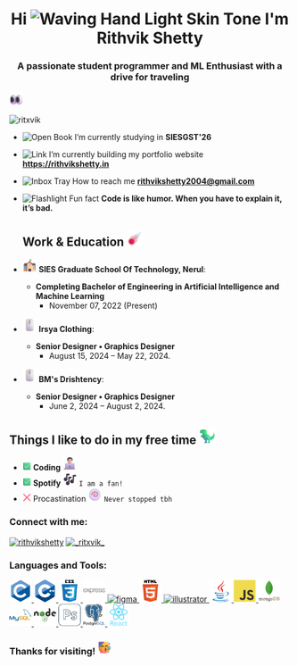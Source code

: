 <h1 align="center">Hi <img src="https://raw.githubusercontent.com/Tarikul-Islam-Anik/Animated-Fluent-Emojis/master/Emojis/Hand%20gestures/Waving%20Hand%20Light%20Skin%20Tone.png" alt="Waving Hand Light Skin Tone" width="35" height="35" /> I'm Rithvik Shetty</h1>
<h3 align="center">A passionate student programmer and ML Enthusiast with a drive for traveling</h3>

<img src="https://github.com/Tarikul-Islam-Anik/tarikul-islam-anik/blob/main/assets/images/Eyes.png" width="25" /> <p align="left"> <img src="https://komarev.com/ghpvc/?username=ritxvik&label=Profile%20views&color=0e75b6&style=flat" alt="ritxvik" /> </p>

- <img src="https://raw.githubusercontent.com/Tarikul-Islam-Anik/Animated-Fluent-Emojis/master/Emojis/Objects/Open%20Book.png" alt="Open Book" width="25" height="25" /> I’m currently studying in **SIESGST'26**

- <img src="https://raw.githubusercontent.com/Tarikul-Islam-Anik/Animated-Fluent-Emojis/master/Emojis/Objects/Link.png" alt="Link" width="25" height="25" /> I’m currently building my portfolio website **https://rithvikshetty.in**

- <img src="https://raw.githubusercontent.com/Tarikul-Islam-Anik/Animated-Fluent-Emojis/master/Emojis/Objects/Inbox%20Tray.png" alt="Inbox Tray" width="25" height="25" /> How to reach me **rithvikshetty2004@gmail.com**

- <img src="https://raw.githubusercontent.com/Tarikul-Islam-Anik/Animated-Fluent-Emojis/master/Emojis/Objects/Flashlight.png" alt="Flashlight" width="25" height="25"/> Fun fact **Code is like humor. When you have to explain it, it’s bad.**

  ## Work & Education <img src="https://github.com/Tarikul-Islam-Anik/tarikul-islam-anik/blob/main/assets/images/Comet.png" width="30"/>

- <img src="https://github.com/Tarikul-Islam-Anik/tarikul-islam-anik/blob/main/assets/images/School.png" width="25"/> **SIES Graduate School Of Technology, Nerul**:
  - **Completing Bachelor of Engineering in Artificial Intelligence and Machine Learning**
    - November 07, 2022 (Present)
- <img src="https://github.com/Tarikul-Islam-Anik/tarikul-islam-anik/blob/main/assets/images/Computer%20Mouse.png" width="25"/> **Irsya Clothing**:
  - **Senior Designer • Graphics Designer**
    - August 15, 2024 – May 22, 2024.
- <img src="https://github.com/Tarikul-Islam-Anik/tarikul-islam-anik/blob/main/assets/images/Computer%20Mouse.png" width="25"/> **BM's Drishtency**:
  - **Senior Designer • Graphics Designer**
    - June 2, 2024 – August 2, 2024.
   

## Things I like to do in my free time <img src="https://github.com/Tarikul-Islam-Anik/tarikul-islam-anik/blob/main/assets/images/T-Rex.png" width="30"/>

- <img src="https://github.com/Tarikul-Islam-Anik/tarikul-islam-anik/blob/main/assets/images/Check%20Mark%20Button.png" width="15"/> **Coding** <img src="https://github.com/Tarikul-Islam-Anik/tarikul-islam-anik/blob/main/assets/images/Man%20Technologist%20Light%20Skin%20Tone.png" width="25"/>
- <img src="https://github.com/Tarikul-Islam-Anik/tarikul-islam-anik/blob/main/assets/images/Check%20Mark%20Button.png" width="15"/> **Spotify** <img src="https://github.com/Tarikul-Islam-Anik/tarikul-islam-anik/blob/main/assets/images/Musical%20Notes.png" width="25"/> `I am a fan!`
- <img src="https://github.com/Tarikul-Islam-Anik/tarikul-islam-anik/blob/main/assets/images/Cross%20Mark.png" width="15"/> Procastination <img src="https://github.com/Tarikul-Islam-Anik/tarikul-islam-anik/blob/main/assets/images/Fish%20Cake%20with%20Swirl.png" width="25"/> `Never stopped tbh`

    
<h3 align="left">Connect with me:</h3>
<p align="left">
<a href="https://linkedin.com/in/rithvikshetty" target="blank"><img align="center" src="https://raw.githubusercontent.com/rahuldkjain/github-profile-readme-generator/master/src/images/icons/Social/linked-in-alt.svg" alt="rithvikshetty" height="30" width="40" /></a>
<a href="https://instagram.com/_ritxvik_" target="blank"><img align="center" src="https://raw.githubusercontent.com/rahuldkjain/github-profile-readme-generator/master/src/images/icons/Social/instagram.svg" alt="_ritxvik_" height="30" width="40" /></a>
</p>

<h3 align="left">Languages and Tools:</h3>
<p align="left"> <a href="https://www.cprogramming.com/" target="_blank" rel="noreferrer"> <img src="https://raw.githubusercontent.com/devicons/devicon/master/icons/c/c-original.svg" alt="c" width="40" height="40"/> </a> <a href="https://www.w3schools.com/cpp/" target="_blank" rel="noreferrer"> <img src="https://raw.githubusercontent.com/devicons/devicon/master/icons/cplusplus/cplusplus-original.svg" alt="cplusplus" width="40" height="40"/> </a> <a href="https://www.w3schools.com/css/" target="_blank" rel="noreferrer"> <img src="https://raw.githubusercontent.com/devicons/devicon/master/icons/css3/css3-original-wordmark.svg" alt="css3" width="40" height="40"/> </a> <a href="https://expressjs.com" target="_blank" rel="noreferrer"> <img src="https://raw.githubusercontent.com/devicons/devicon/master/icons/express/express-original-wordmark.svg" alt="express" width="40" height="40"/> </a> <a href="https://www.figma.com/" target="_blank" rel="noreferrer"> <img src="https://www.vectorlogo.zone/logos/figma/figma-icon.svg" alt="figma" width="40" height="40"/> </a> <a href="https://www.w3.org/html/" target="_blank" rel="noreferrer"> <img src="https://raw.githubusercontent.com/devicons/devicon/master/icons/html5/html5-original-wordmark.svg" alt="html5" width="40" height="40"/> </a> <a href="https://www.adobe.com/in/products/illustrator.html" target="_blank" rel="noreferrer"> <img src="https://www.vectorlogo.zone/logos/adobe_illustrator/adobe_illustrator-icon.svg" alt="illustrator" width="40" height="40"/> </a> <a href="https://www.java.com" target="_blank" rel="noreferrer"> <img src="https://raw.githubusercontent.com/devicons/devicon/master/icons/java/java-original.svg" alt="java" width="40" height="40"/> </a> <a href="https://developer.mozilla.org/en-US/docs/Web/JavaScript" target="_blank" rel="noreferrer"> <img src="https://raw.githubusercontent.com/devicons/devicon/master/icons/javascript/javascript-original.svg" alt="javascript" width="40" height="40"/> </a> <a href="https://www.mongodb.com/" target="_blank" rel="noreferrer"> <img src="https://raw.githubusercontent.com/devicons/devicon/master/icons/mongodb/mongodb-original-wordmark.svg" alt="mongodb" width="40" height="40"/> </a> <a href="https://www.mysql.com/" target="_blank" rel="noreferrer"> <img src="https://raw.githubusercontent.com/devicons/devicon/master/icons/mysql/mysql-original-wordmark.svg" alt="mysql" width="40" height="40"/> </a> <a href="https://nodejs.org" target="_blank" rel="noreferrer"> <img src="https://raw.githubusercontent.com/devicons/devicon/master/icons/nodejs/nodejs-original-wordmark.svg" alt="nodejs" width="40" height="40"/> </a> <a href="https://www.photoshop.com/en" target="_blank" rel="noreferrer"> <img src="https://raw.githubusercontent.com/devicons/devicon/master/icons/photoshop/photoshop-line.svg" alt="photoshop" width="40" height="40"/> </a> <a href="https://www.postgresql.org" target="_blank" rel="noreferrer"> <img src="https://raw.githubusercontent.com/devicons/devicon/master/icons/postgresql/postgresql-original-wordmark.svg" alt="postgresql" width="40" height="40"/> </a> <a href="https://reactjs.org/" target="_blank" rel="noreferrer"> <img src="https://raw.githubusercontent.com/devicons/devicon/master/icons/react/react-original-wordmark.svg" alt="react" width="40" height="40"/> </a> </p>



### Thanks for visiting!&nbsp;<img src="https://github.com/Tarikul-Islam-Anik/tarikul-islam-anik/blob/main/assets/images/Partying%20Face.png" width="25"/>
